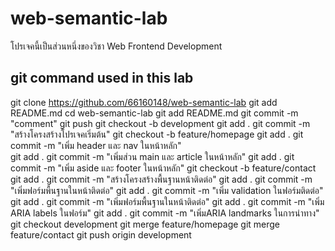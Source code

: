 # web-semantic-lab
โปรเจคนี้เป็นส่วนหนึ่งของวิชา Web Frontend Development

## git command used in this lab
git clone https://github.com/66160148/web-semantic-lab
git add README.md
cd web-semantic-lab
git add README.md 
git commit -m "comment"
git push
git checkout -b development
git add .
git commit -m "สร้างโครงสร้างโปรเจคเริ่มต้น"
git checkout -b feature/homepage 
git add .
git commit -m "เพิ่ม header และ nav ในหน้าหลัก"  
git add .
git commit -m "เพิ่มส่วน main และ article ในหน้าหลัก"
git add .
git commit -m "เพิ่ม aside และ footer ในหน้าหลัก"
git checkout -b feature/contact 
git add .
git commit -m "สร้างโครงสร้างพื้นฐานหน้าติดต่อ"
git add .
git commit -m "เพิ่มฟอร์มพื้นฐานในหน้าติดต่อ"
git add .
git commit -m "เพิ่ม validation ในฟอร์มติดต่อ"
git add .
git commit -m "เพิ่มฟอร์มพื้นฐานในหน้าติดต่อ"
git add .
git commit -m "เพิ่ม ARIA labels ในฟอร์ม"
git add .
git commit -m "เพิ่มARIA landmarks ในการนำทาง"
git checkout development
git merge feature/homepage
git merge feature/contact
git push origin development